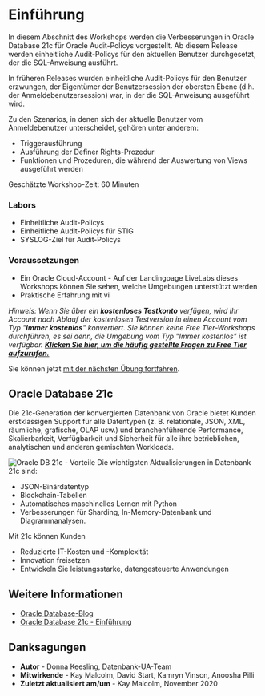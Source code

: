 # Einführung

In diesem Abschnitt des Workshops werden die Verbesserungen in Oracle Database 21c für Oracle Audit-Policys vorgestellt. Ab diesem Release werden einheitliche Audit-Policys für den aktuellen Benutzer durchgesetzt, der die SQL-Anweisung ausführt.

In früheren Releases wurden einheitliche Audit-Policys für den Benutzer erzwungen, der Eigentümer der Benutzersession der obersten Ebene (d.h. der Anmeldebenutzersession) war, in der die SQL-Anweisung ausgeführt wird.

Zu den Szenarios, in denen sich der aktuelle Benutzer vom Anmeldebenutzer unterscheidet, gehören unter anderem:

*   Triggerausführung
*   Ausführung der Definer Rights-Prozedur
*   Funktionen und Prozeduren, die während der Auswertung von Views ausgeführt werden

Geschätzte Workshop-Zeit: 60 Minuten

### Labors

*   Einheitliche Audit-Policys
*   Einheitliche Audit-Policys für STIG
*   SYSLOG-Ziel für Audit-Policys

### Voraussetzungen

*   Ein Oracle Cloud-Account - Auf der Landingpage LiveLabs dieses Workshops können Sie sehen, welche Umgebungen unterstützt werden
*   Praktische Erfahrung mit vi

_Hinweis: Wenn Sie über ein **kostenloses Testkonto** verfügen, wird Ihr Account nach Ablauf der kostenlosen Testversion in einen Account vom Typ "**Immer kostenlos**" konvertiert. Sie können keine Free Tier-Workshops durchführen, es sei denn, die Umgebung vom Typ "Immer kostenlos" ist verfügbar. **[Klicken Sie hier, um die häufig gestellte Fragen zu Free Tier aufzurufen.](https://www.oracle.com/cloud/free/faq.html)**_

Sie können jetzt [mit der nächsten Übung fortfahren](#next).

## Oracle Database 21c

Die 21c-Generation der konvergierten Datenbank von Oracle bietet Kunden erstklassigen Support für alle Datentypen (z. B. relationale, JSON, XML, räumliche, grafische, OLAP usw.) und branchenführende Performance, Skalierbarkeit, Verfügbarkeit und Sicherheit für alle ihre betrieblichen, analytischen und anderen gemischten Workloads.

![Oracle DB 21c - Vorteile](images/21c-support.png "Oracle DB 21c - Vorteile") Die wichtigsten Aktualisierungen in Datenbank 21c sind:

*   JSON-Binärdatentyp
*   Blockchain-Tabellen
*   Automatisches maschinelles Lernen mit Python
*   Verbesserungen für Sharding, In-Memory-Datenbank und Diagrammanalysen.

Mit 21c können Kunden

*   Reduzierte IT-Kosten und -Komplexität
*   Innovation freisetzen
*   Entwickeln Sie leistungsstarke, datengesteuerte Anwendungen

## Weitere Informationen

*   [Oracle Database-Blog](http://blogs.oracle.com/database)
*   [Oracle Database 21c - Einführung](https://blogs.oracle.com/database/introducing-oracle-database-21c)

## Danksagungen

*   **Autor** - Donna Keesling, Datenbank-UA-Team
*   **Mitwirkende** - Kay Malcolm, David Start, Kamryn Vinson, Anoosha Pilli
*   **Zuletzt aktualisiert am/um** - Kay Malcolm, November 2020